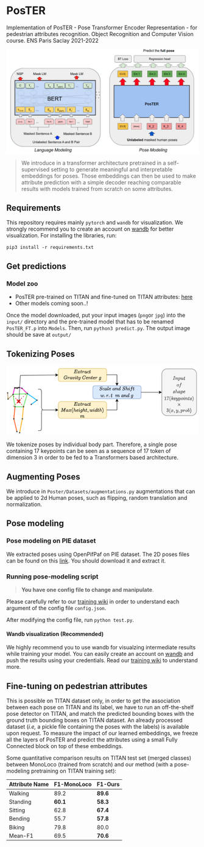 # PosTER

Implementation of PosTER - Pose Transformer Encoder Representation - for pedestrian attributes recognition. Object Recognition and Computer Vision course. ENS Paris Saclay 2021-2022

![](images/architecture.png)

> We introduce in a transformer architecture pretrained in a self-supervised setting to generate meaningful and interpretable embeddings for poses. Those embeddings can then be used to make attribute prediction with a simple decoder reaching comparable results with models trained from scratch on some attributes.

## Requirements

This repository requires mainly ```pytorch``` and ```wandb``` for visualization. We strongly recommend you to create an account on [wandb](https://wandb.ai/) for better visualization. For installing the libraries, run:

```
pip3 install -r requirements.txt
```

## Get predictions

### Model zoo

+ PosTER pre-trained on TITAN and fine-tuned on TITAN attributes: [here](https://drive.google.com/file/d/1-BhkcTJ7wXNwh1HX5bUGPeZVlWyJ626P/view?fbclid=IwAR2fLV4xLEHYfj0ia2gnJBUE84QFv1e50S3RM9o5iscnLqM4JLjixSuOaB0)
+ Other models coming soon..!

Once the model downloaded, put your input images (```png```or ```jpg```) into the ```input/``` directory and the pre-trained model that has to be renamed ```PosTER_FT.p``` into ```Models```. Then, run ```python3 predict.py```. The output image should be save at ```output/```


## Tokenizing Poses

![](images/tokenization.drawio.png)

We tokenize poses by individual body part. Therefore, a single pose containing 17 keypoints can be seen as a sequence of 17 token of dimension 3 in order to be fed to a Transformers based architecture.

## Augmenting Poses

We introduce in ```Poster/Datasets/augmentations.py``` augmentations that can be applied to 2d Human poses, such as flipping, random translation and normalization.

## Pose modeling 

### Pose modeling on PIE dataset

We extracted poses using OpenPifPaf on PIE dataset. The 2D poses files can be found on this [link](https://drive.google.com/file/d/195g6eDeAaLRt7nEN5EweB7-eWwbktkQ_/view?usp=sharing). You should download it and extract it.

### Running pose-modeling script

>**You have one config file to change and manipulate**.

Please carefully refer to our [training wiki](https://github.com/younesbelkada/PosTER/wiki/Training-wiki) in order to understand each argument of the config file ```config.json```. 

After modifying the config file, run ```python test.py```.

#### Wandb visualization (Recommended)

We highly recommend you to use wandb for visualzing intermediate results while training your model. You can easily create an account on [wandb](wandb.ai) and push the results using your credentials. Read our [training wiki](https://github.com/younesbelkada/PosTER/wiki/Training-wiki) to understand more.

## Fine-tuning on pedestrian attributes

This is possible on TITAN dataset only, in order to get the association between each pose on TITAN and its label, we have to run an off-the-shelf pose detector on TITAN, and match the predicted bounding boxes with the ground truth bounding boxes on TITAN dataset. An already processed dataset (*i.e,* a pickle file containing the poses with the labels) is available upon request. To measure the impact of our learned embeddings, we freeze all the layers of PosTER and predict the attributes using a small Fully Connected block on top of these embeddings.

Some quantitative comparison results on TITAN test set (merged classes) between MonoLoco (trained from scratch) and our method (with a pose-modeling pretraining on TITAN training set):

| Attribute Name  | F1-MonoLoco | F1-Ours |
| ------------- | ------------- | ------------- |
| Walking | 89.2 | **89.6** |
| Standing | **60.1** | **58.3** |
| Sitting | 62.8 | **67.4** |
| Bending | 55.7 | **57.8** |
| Biking | 79.8 | 80.0 |
| Mean-F1 | 69.5 | **70.6** |
